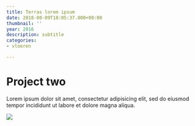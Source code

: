 ```yaml
---
title: Terras lorem ipsum
date: 2018-08-09T18:05:37.000+00:00
thumbnail: ''
year: 2016
description: subtitle
categories:
- vloeren

---
```

# Project two

Lorem ipsum dolor sit amet, consectetur adipisicing elit, sed do eiusmod tempor incididunt ut labore et dolore magna aliqua.

![](/upload/photo-1516906736502-5d3fedc3019a.jpeg)